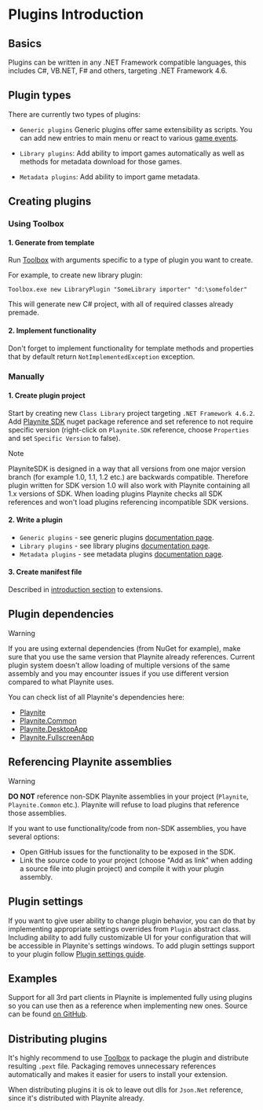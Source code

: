 Plugins Introduction
=====================

Basics
---------------------

Plugins can be written in any .NET Framework compatible languages, this includes C#, VB.NET, F# and others, targeting .NET Framework 4.6.

Plugin types
---------------------

There are currently two types of plugins:

- `Generic plugins` Generic plugins offer same extensibility as scripts. You can add new entries to main menu or react to various [game events](events.md).

- `Library plugins`: Add ability to import games automatically as well as methods for metadata download for those games.

- `Metadata plugins`: Add ability to import game metadata.

Creating plugins
---------------------

### Using Toolbox

#### 1. Generate from template

Run [Toolbox](../toolbox.md) with arguments specific to a type of plugin you want to create.

For example, to create new library plugin:

```
Toolbox.exe new LibraryPlugin "SomeLibrary importer" "d:\somefolder"
```

This will generate new C# project, with all of required classes already premade.

#### 2. Implement functionality

Don't forget to implement functionality for template methods and properties that by default return `NotImplementedException` exception.

### Manually

#### 1. Create plugin project

Start by creating new `Class Library` project targeting `.NET Framework 4.6.2`. Add [Playnite SDK](https://www.nuget.org/packages/PlayniteSDK/) nuget package reference and set reference to not require specific version (right-click on `Playnite.SDK` reference, choose `Properties` and set `Specific Version` to false).

> [!NOTE] 
> PlayniteSDK is designed in a way that all versions from one major version branch (for example 1.0, 1.1, 1.2 etc.) are backwards compatible. Therefore plugin written for SDK version 1.0 will also work with Playnite containing all 1.x versions of SDK. When loading plugins Playnite checks all SDK references and won't load plugins referencing incompatible SDK versions.

#### 2. Write a plugin

- `Generic plugins` - see generic plugins [documentation page](genericPlugins.md).
- `Library plugins` - see library plugins [documentation page](libraryPlugins.md).
- `Metadata plugins` - see metadata plugins [documentation page](metadataPlugins.md).

#### 3. Create manifest file

Described in [introduction section](../intro.md) to extensions.

Plugin dependencies
---------------------

> [!WARNING] 
> If you are using external dependencies (from NuGet for example), make sure that you use the same version that Playnite already references. Current plugin system doesn't allow loading of multiple versions of the same assembly and you may encounter issues if you use different version compared to what Playnite uses.

You can check list of all Playnite's dependencies here:

- [Playnite](https://github.com/JosefNemec/Playnite/blob/master/source/Playnite/packages.config)
- [Playnite.Common](https://github.com/JosefNemec/Playnite/blob/master/source/Playnite.Common/packages.config)
- [Playnite.DesktopApp](https://github.com/JosefNemec/Playnite/blob/master/source/Playnite.DesktopApp/packages.config)
- [Playnite.FullscreenApp](https://github.com/JosefNemec/Playnite/blob/master/source/Playnite.FullscreenApp/packages.config)

Referencing Playnite assemblies
---------------------

> [!WARNING] 
> **DO NOT** reference non-SDK Playnite assemblies in your project (`Playnite`, `Playnite.Common` etc.). Playnite will refuse to load plugins that reference those assemblies.

If you want to use functionality/code from non-SDK assemblies, you have several options:
* Open GitHub issues for the functionality to be exposed in the SDK.
* Link the source code to your project (choose "Add as link" when adding a source file into plugin project) and compile it with your plugin assembly.


Plugin settings
---------------------

If you want to give user ability to change plugin behavior, you can do that by implementing appropriate settings overrides from `Plugin` abstract class. Including ability to add fully customizable UI for your configuration that will be accessible in Playnite's settings windows. To add plugin settings support to your plugin follow [Plugin settings guide](pluginSettings.md).

Examples
---------------------

Support for all 3rd part clients in Playnite is implemented fully using plugins so you can use then as a reference when implementing new ones. Source can be found [on GitHub](https://github.com/JosefNemec/Playnite/tree/master/source/Plugins).

Distributing plugins
---------------------

It's highly recommend to use [Toolbox](../toolbox.md) to package the plugin and distribute resulting `.pext` file. Packaging removes unnecessary references automatically and makes it easier for users to install your extension.

When distributing plugins it is ok to leave out dlls for `Json.Net` reference, since it's distributed with Playnite already.